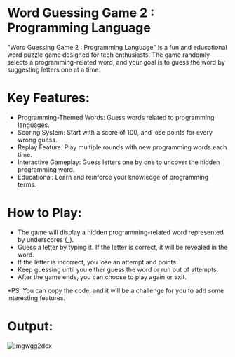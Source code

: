 # Word Guessing Game 2 : Programming Language
"Word Guessing Game 2 : Programming Language" is a fun and educational word puzzle game designed for tech enthusiasts. The game randomly selects a programming-related word, and your goal is to guess the word by suggesting letters one at a time.

# Key Features:
- Programming-Themed Words: Guess words related to programming languages.
- Scoring System: Start with a score of 100, and lose points for every wrong guess.
- Replay Feature: Play multiple rounds with new programming words each time.
- Interactive Gameplay: Guess letters one by one to uncover the hidden programming word.
- Educational: Learn and reinforce your knowledge of programming terms.

# How to Play:
- The game will display a hidden programming-related word represented by underscores (_).
- Guess a letter by typing it. If the letter is correct, it will be revealed in the word.
- If the letter is incorrect, you lose an attempt and points.
- Keep guessing until you either guess the word or run out of attempts.
- After the game ends, you can choose to play again or exit.

*PS: You can copy the code, and it will be a challenge for you to add some interesting features.

# Output:

![imgwgg2dex](https://github.com/user-attachments/assets/510f785f-5aa1-404b-a77e-dc79acafa26e)
